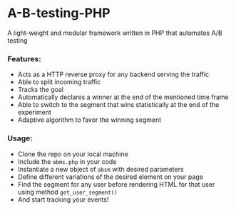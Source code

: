# A-B-testing-PHP

A light-weight and modular framework written in PHP that automates A/B testing

### Features:
 - Acts as a HTTP reverse proxy for any backend serving the traffic
 - Able to split incoming traffic
 - Tracks the goal
 - Automatically declares a winner at the end of the mentioned time frame
 - Able to switch to the segment that wins statistically at the end of the experiment
 - Adaptive algorithm to favor the winning segment

### Usage:
 - Clone the repo on your local machine
 - Include the `abms.php` in your code
 - Instantiate a new object of `absm` with desired parameters
 - Define different variations of the desired element on your page
 - Find the segment for any user before rendering HTML for that user using method `get_user_segment()`
 - And start tracking your events!
